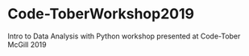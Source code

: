 # Code-ToberWorkshop2019
Intro to Data Analysis with Python workshop presented at Code-Tober McGill 2019
